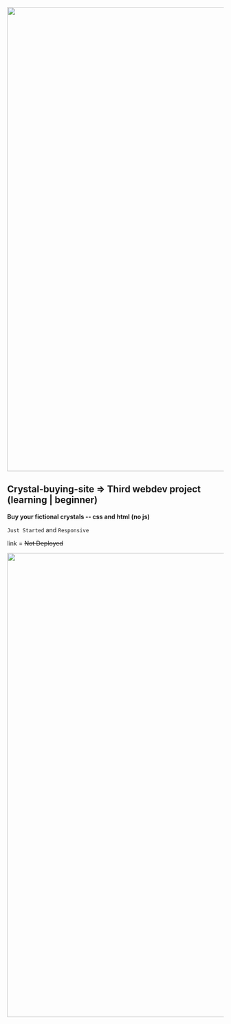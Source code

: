<img src="https://capsule-render.vercel.app/api?type=soft&color=gradient&height=10&section=header" width="1080" align="center"/>

## Crystal-buying-site => Third webdev project (learning | beginner)

**Buy your fictional crystals -- css and html (no js)**

`Just Started` and `Responsive`

link = ~~Not Deployed~~

<img src="https://capsule-render.vercel.app/api?type=soft&color=gradient&height=10&section=footer" width="1080" align="center"/>

<br>
